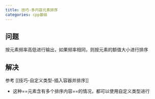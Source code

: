 ```yaml
---
title: 技巧-多内容元素排序
categories: cpp基础
---
```

## 问题
按元素频率高低进行输出，如果频率相同，则按元素的额值大小进行排序

## 解决
参考 [[技巧-自定义类型-插入容器并排序]]
- 这种==元素含有多个排序内容==的情况，都可以使用自定义类型进行